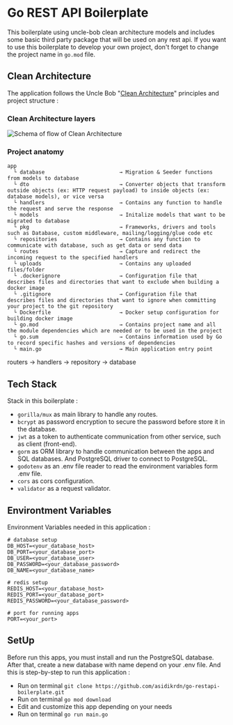 # Go REST API Boilerplate

This boilerplate using uncle-bob clean architecture models and includes some basic third party package that will be used on any rest api.
If you want to use this boilerplate to develop your own project, don't forget to change the project name in `go.mod` file.

## Clean Architecture

The application follows the Uncle Bob "[Clean Architecture](https://blog.cleancoder.com/uncle-bob/2012/08/13/the-clean-architecture.html)" principles and project structure :

### Clean Architecture layers

![Schema of flow of Clean Architecture](https://blog.cleancoder.com/uncle-bob/images/2012-08-13-the-clean-architecture/CleanArchitecture.jpg)

### Project anatomy

```text
app
  └ database                        → Migration & Seeder functions from models to database
  └ dto                             → Converter objects that transform outside objects (ex: HTTP request payload) to inside objects (ex: database models), or vice versa 
  └ handlers                        → Contains any function to handle the request and serve the response
  └ models                          → Initalize models that want to be migrated to database
  └ pkg                             → Frameworks, drivers and tools such as Database, custom middleware, mailing/logging/glue code etc
  └ repositories                    → Contains any function to communicate with database, such as get data or send data
  └ routes                          → Capture and redirect the incoming request to the specified handlers
  └ uploads                         → Contains any uploaded files/folder
  └ .dockerignore                   → Configuration file that describes files and directories that want to exclude when building a docker image
  └ .gitignore                      → Configuration file that describes files and directories that want to ignore when committing your project to the git repository
  └ Dockerfile                      → Docker setup configuration for building docker image
  └ go.mod                          → Contains project name and all the module dependencies which are needed or to be used in the project
  └ go.sum                          → Contains information used by Go to record specific hashes and versions of dependencies
  └ main.go                         → Main application entry point
```

routers → handlers → repository → database

## Tech Stack

Stack in this boilerplate :

- `gorilla/mux` as main library to handle any routes.
- `bcrypt` as password encryption to secure the password before store it in the database.
- `jwt` as a token to authenticate communication from other service, such as client (front-end).
- `gorm` as ORM library to handle communication between the apps and SQL databases. And PostgreSQL driver to connect to PostgreSQL.
- `godotenv` as an .env file reader to read the environment variables form .env file.
- `cors` as cors configuration.
- `validator` as a request validator.

## Environtment Variables

Environment Variables needed in this application :

```env
# database setup
DB_HOST=<your_database_host>
DB_PORT=<your_database_port>
DB_USER=<your_database_user>
DB_PASSWORD=<your_database_password>
DB_NAME=<your_database_name>

# redis setup
REDIS_HOST=<your_database_host>
REDIS_PORT=<your_database_port>
REDIS_PASSWORD=<your_database_password>

# port for running apps
PORT=<your_port>
```

## SetUp

Before run this apps, you must install and run the PostgreSQL database. After that, create a new database with name depend on your .env file.
And this is step-by-step to run this application :

- Run on terminal `git clone https://github.com/asidikrdn/go-restapi-boilerplate.git`
- Run on terminal `go mod download`
- Edit and customize this app depending on your needs
- Run on terminal `go run main.go`
